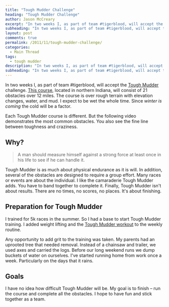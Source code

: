 ```yaml
---
title: "Tough Mudder Challenge"
heading: "Tough Mudder Challenge"
author: Jason McCreary
excerpt: "In two weeks I, as part of team #tigerblood, will accept the Tough Mudder Challenge - a 21 obstacle, 12 miles challenge course."
subheading: "In two weeks I, as part of team #tigerblood, will accept the Tough Mudder Challenge - a 21 obstacle, 12 miles challenge course."
layout: post
comments: true
permalink: /2011/11/tough-mudder-challenge/
categories:
  - Main Thread
tags:
  - tough mudder
description: "In two weeks I, as part of team #tigerblood, will accept the Tough Mudder Challenge - a 21 obstacle, 12 miles challenge course."
subheading: "In two weeks I, as part of team #tigerblood, will accept the Tough Mudder Challenge - a 21 obstacle, 12 miles challenge course."
---
```

In two weeks I, as part of team #tigerblood, will accept the [Tough Mudder][1] challenge. [This course][2], located in northern Indiana, will consist of 21 obstacles over 12 miles. The course is over rough terrain with elevation changes, water, and mud. I expect to be wet the whole time. Since *winter is coming* the cold will be a factor.

Each Tough Mudder course is different. But the following video demonstrates the most common obstacles. You also see the fine line between toughness and craziness.



## Why?

> A man should measure himself against a strong force at least once in his life to see if he can handle it.

Tough Mudder is as much about physical endurance as it is will. In addition, several of the obstacles are designed to require a group effort. Many races or events are about the individual. I like the camaraderie Tough Mudder adds. You have to band together to complete it. Finally, Tough Mudder isn't about results. There are no times, no scores, no places. It's about finishing.

## Preparation for Tough Mudder

I trained for 5k races in the summer. So I had a base to start Tough Mudder training. I added weight lifting and the [Tough Mudder workout][3] to the weekly routine.

Any opportunity to add grit to the training was taken. My parents had an uprooted tree that needed removal. Instead of a chainsaw and trailer, we used axes and carried the logs. Before our long weekend runs we dump buckets of water on ourselves. I've started running home from work once a week. Particularly on the days that it rains.

## Goals

I have no idea how difficult Tough Mudder will be. My goal is to finish – run the course and complete all the obstacles. I hope to have fun and stick together as a team.

 [1]: http://toughmudder.com "Tough Mudder"
 [2]: http://toughmudder.com/events/indiana-2011/indiana-2011-course-map/ "Tough Mudder Indiana 2011 Course Map"
 [3]: http://toughmudder.com/training-prep/ "Tough Mudder Training"
